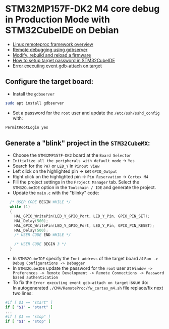 # STM32MP157F-DK2 M4 core debug in Production Mode with STM32CubeIDE on Debian 
* [Linux remoteproc framework overview](https://wiki.st.com/stm32mpu/wiki/Linux_remoteproc_framework_overview)
* [Remote debugging using gdbserver](https://wiki.st.com/stm32mpu/wiki/GDB#Remote_debugging_using_gdbserver)
* [Modify, rebuild and reload a firmware](https://wiki.st.com/stm32mpu/wiki/Getting_started/STM32MP1_boards/STM32MP157x-DK2/Develop_on_Arm%C2%AE_Cortex%C2%AE-M4/Modify,_rebuild_and_reload_a_firmware)
* [How to setup target password in STM32CubeIDE](https://wiki.stmicroelectronics.cn/stm32mpu/wiki/How_to_setup_target_password_in_STM32CubeIDE)
* [Error executing event gdb-attach on target](https://forum.digikey.com/t/debian-on-stm32mp157-debug-cm4-core-in-stm32cubeide/15533)

## Configure the target board:
* Install the `gdbserver`
```bash
sudo apt install gdbserver
```
* Set a password for the `root` user and update the `/etc/ssh/sshd_config` with:
```txt
PermitRootLogin yes
```

## Generate a "blink" project in the `STM32CubeMX`:
* Choose the `STM32MP157F-DK2` board at the `Board Selector`
* `Initialize all the peripherals with default mode` -> `Yes`
* Search for the `PH7` or `LED_Y` in `Pinout View`
* Left click on the highlighted pin -> set `GPIO_Output`
* Right click on the highlighted pin -> `Pin Reservation` -> `Cortex M4`
* Fill the project settings in the `Project Manager` tab. Select the `STM32CubeIDE` option in the `Toolchain / IDE` and generate the project.
* Update the `main.c` with the "blinky" code:
```c
  /* USER CODE BEGIN WHILE */
  while (1)
  {
    HAL_GPIO_WritePin(LED_Y_GPIO_Port, LED_Y_Pin, GPIO_PIN_SET);
    HAL_Delay(500);
    HAL_GPIO_WritePin(LED_Y_GPIO_Port, LED_Y_Pin, GPIO_PIN_RESET);
    HAL_Delay(500);
    /* USER CODE END WHILE */

    /* USER CODE BEGIN 3 */
  }
```
* In `STM32CubeIDE` specify the `Inet address` of the target board at `Run -> Debug Configurations -> Debugger`
* In `STM32CubeIDE` update the password for the `root` user at `Window -> Preferences -> Remote Development -> Remote Connections -> Password based authentication`
* To fix the `Error executing event gdb-attach on target` issue do:  
In autogenerated `./CM4/RemoteProc/fw_cortex_m4.sh` file replace/fix next two lines:
```bash
#if [ $1 == "start" ]
if [ "$1" = "start" ]
...
#if [ $1 == "stop" ]
if [ "$1" = "stop" ]
```
